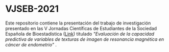 # VJSEB-2021
Este repositorio contiene la presentación del trabajo de investigación presentado en las V Jornadas Científicas de Estudiantes de la Sociedad Española de Bioestadística ([Link](http://www.biometricsociety.net/wp-content/uploads/V_JSEB2021_Book_of_abstracts.pdf)) titulado  *"Evaluación de la capacidad predictiva de variables de texturas de imagen de resonancia magnética en cáncer de endometrio"* . 

